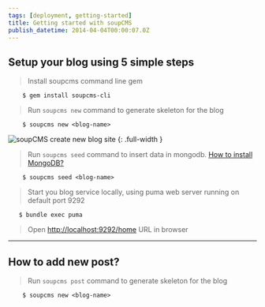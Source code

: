 ```yaml
---
tags: [deployment, getting-started]
title: Getting started with soupCMS
publish_datetime: 2014-04-04T00:00:07.0Z
---
```


## Setup your blog using 5 simple steps

> Install soupcms command line gem

~~~
    $ gem install soupcms-cli
~~~

> Run `soupcms new` command to generate skeleton for the blog

~~~
    $ soupcms new <blog-name>
~~~

![soupCMS create new blog site](/assets/blog/posts/images/setup-blog-site/soupcms-blog-setup.png)
{: .full-width }

> Run `soupcms seed` command to insert data in mongodb. [How to install MongoDB?](http://docs.mongodb.org/manual/installation/)

~~~
    $ soupcms seed <blog-name>
~~~

> Start you blog service locally, using puma web server running on default port 9292

~~~
   $ bundle exec puma
~~~

> Open [http://localhost:9292/home](http://localhost:9292/home) URL in browser

******

## How to add new post?

> Run `soupcms post` command to generate skeleton for the blog

~~~
    $ soupcms new <blog-name>
~~~




